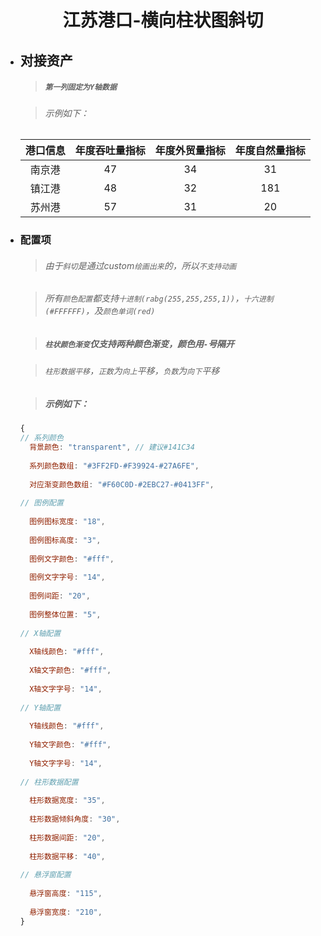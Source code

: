 <h1 align="center">江苏港口-横向柱状图斜切</h1>

- ## 对接资产

  > ##### `第一列固定为Y轴数据`

  > ###### 示例如下：

  | 港口信息 | 年度吞吐量指标 | 年度外贸量指标 | 年度自然量指标 |
  | :------: | :------------: | :------------: | :------------: |
  |  南京港  |       47       |       34       |       31       |
  |  镇江港  |       48       |       32       |      181       |
  |  苏州港  |       57       |       31       |       20       |
  
- ### 配置项

  > ###### 由于`斜切`是通过custom`绘画出来`的，所以`不支持动画`

  > ###### 所有`颜色配置`都支持`十进制(rabg(255,255,255,1))`，`十六进制(#FFFFFF)`，及`颜色单词(red)`

  > ##### `柱状颜色渐变`仅支持两种颜色渐变，颜色用`-`号隔开

  > ###### `柱形数据平移`，`正数`为`向上`平移，`负数`为`向下`平移

  > ##### 示例如下：
  
  ```js
  {
  // 系列颜色
    背景颜色: "transparent", // 建议#141C34
        
    系列颜色数组: "#3FF2FD-#F39924-#27A6FE",
        
    对应渐变颜色数组: "#F60C0D-#2EBC27-#0413FF",
        
  // 图例配置
        
    图例图标宽度: "18",
        
    图例图标高度: "3",
        
    图例文字颜色: "#fff",
        
    图例文字字号: "14",
        
    图例间距: "20",
        
    图例整体位置: "5",
        
  // X轴配置
        
    X轴线颜色: "#fff",
        
    X轴文字颜色: "#fff",
        
    X轴文字字号: "14",
        
  // Y轴配置
        
    Y轴线颜色: "#fff",
        
    Y轴文字颜色: "#fff",
        
    Y轴文字字号: "14",
        
  // 柱形数据配置
        
    柱形数据宽度: "35",
        
    柱形数据倾斜角度: "30",
        
    柱形数据间距: "20",
        
    柱形数据平移: "40",
        
  // 悬浮窗配置
        
    悬浮窗高度: "115",
        
    悬浮窗宽度: "210",
  }
  ```
  
  